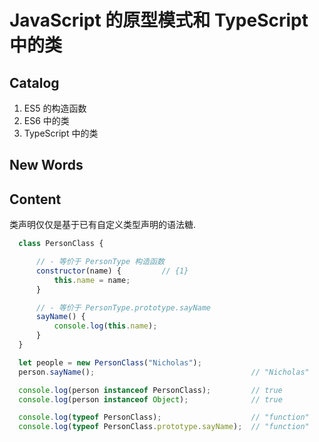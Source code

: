# JavaScript 的原型模式和 TypeScript 中的类


## Catalog
1. ES5 的构造函数
2. ES6 中的类
3. TypeScript 中的类



## New Words




## Content

  类声明仅仅是基于已有自定义类型声明的语法糖.
  ```js
    class PersonClass {

        // - 等价于 PersonType 构造函数
        constructor(name) {         // {1}
            this.name = name;
        }

        // - 等价于 PersonType.prototype.sayName
        sayName() {
            console.log(this.name);
        }
    }

    let people = new PersonClass("Nicholas");
    person.sayName();                                   // "Nicholas"

    console.log(person instanceof PersonClass);         // true
    console.log(person instanceof Object);              // true

    console.log(typeof PersonClass);                    // "function"
    console.log(typeof PersonClass.prototype.sayName);  // "function"
  ```
